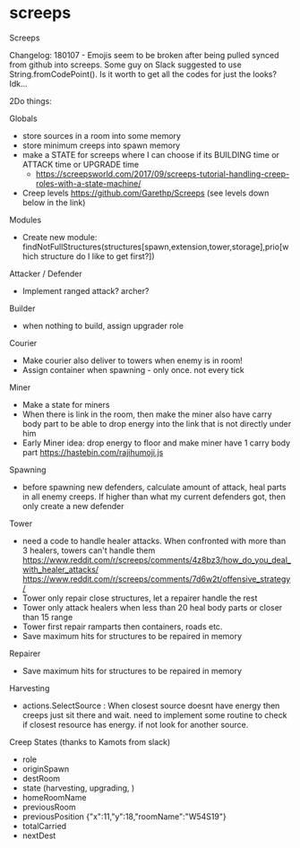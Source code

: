 # screeps
Screeps 

Changelog:
180107 
	- Emojis seem to be broken after being pulled synced from github into screeps. Some guy on Slack suggested to use String.fromCodePoint(). Is it worth to get all the codes for just the looks? Idk...



2Do things:


Globals
- store sources in a room into some memory 
- store minimum creeps into spawn memory
- make a STATE for screeps where I can choose if its BUILDING time or ATTACK time or UPGRADE time
	- https://screepsworld.com/2017/09/screeps-tutorial-handling-creep-roles-with-a-state-machine/
- Creep levels https://github.com/Garethp/Screeps (see levels down below in the link)

Modules
- Create new module: findNotFullStructures(structures[spawn,extension,tower,storage],prio[which structure do I like to get first?])

Attacker / Defender
- Implement ranged attack? archer?

Builder
- when nothing to build, assign upgrader role

Courier
- Make courier also deliver to towers when enemy is in room!
- Assign container when spawning - only once. not every tick

Miner
- Make a state for miners
- When there is link in the room, then make the miner also have carry body part to be able to drop energy into the link that is not directly under him
- Early Miner idea: drop energy to floor and make miner have 1 carry body part https://hastebin.com/rajihumoji.js

Spawning
- before spawning new defenders, calculate amount of attack, heal parts in all enemy creeps. If higher than what my current defenders got, then only create a new defender

Tower
- need a code to handle healer attacks. When confronted with more than 3 healers, towers can't handle them
https://www.reddit.com/r/screeps/comments/4z8bz3/how_do_you_deal_with_healer_attacks/
https://www.reddit.com/r/screeps/comments/7d6w2t/offensive_strategy/
- Tower only repair close structures, let a repairer handle the rest
- Tower only attack healers when less than 20 heal body parts or closer than 15 range
- Tower first repair ramparts then containers, roads etc.
- Save maximum hits for structures to be repaired in memory

Repairer
- Save maximum hits for structures to be repaired in memory


Harvesting 
- actions.SelectSource : When closest source doesnt have energy then creeps just sit there and wait. need to implement some routine to check if closest resource has energy. if not look for another source.





Creep States (thanks to Kamots from slack)
- role
- originSpawn
- destRoom
- state (harvesting, upgrading, )
- homeRoomName
- previousRoom
- previousPosition {"x":11,"y":18,"roomName":"W54S19"}
- totalCarried
- nextDest
